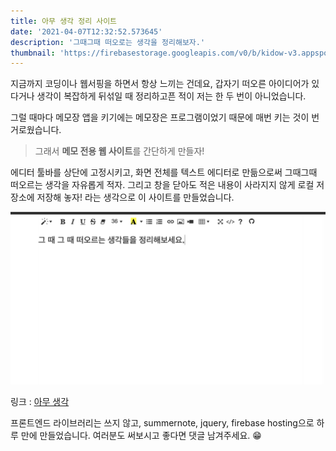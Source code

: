 ```yaml
---
title: 아무 생각 정리 사이트
date: '2021-04-07T12:32:52.573645'
description: '그때그때 떠오로는 생각을 정리해보자.'
thumbnail: 'https://firebasestorage.googleapis.com/v0/b/kidow-v3.appspot.com/o/thumbnail%2FI-Have-An-Idea.png?alt=media&token=22db5414-31a4-47da-aece-f947d34eaf3e'
---
```


지금까지 코딩이나 웹서핑을 하면서 항상 느끼는 건데요, 갑자기 떠오른 아이디어가 있다거나 생각이 복잡하게 뒤섞일 때 정리하고픈 적이 저는 한 두 번이 아니었습니다.

그럴 때마다 메모장 앱을 키기에는 메모장은 프로그램이었기 때문에 매번 키는 것이 번거로웠습니다.

> 그래서 **메모 전용 웹 사이트**를 간단하게 만들자!

에디터 툴바를 상단에 고정시키고, 화면 전체를 텍스트 에디터로 만듦으로써 그때그때 떠오르는 생각을 자유롭게 적자. 그리고 창을 닫아도 적은 내용이 사라지지 않게 로컬 저장소에 저장해 놓자! 라는 생각으로 이 사이트를 만들었습니다.

![screenshot](./screenshot.png)

링크 : [아무 생각](https://anythink.xyz)

프론트엔드 라이브러리는 쓰지 않고, summernote, jquery, firebase hosting으로 하루 만에 만들었습니다. 여러분도 써보시고 좋다면 댓글 남겨주세요. 😁
